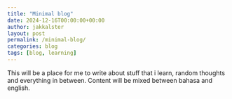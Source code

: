 ```yaml
---
title: "Minimal blog"
date: 2024-12-16T00:00:00+00:00
author: jakkalster
layout: post
permalink: /minimal-blog/
categories: blog
tags: [blog, learning]
---
```


This will be a place for me to write about stuff that i learn, random thoughts and everything in between. Content will be mixed between bahasa and english. 